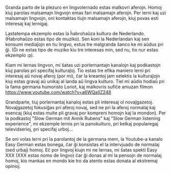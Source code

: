 Granda parto de la plezuro en lingvolernado estas malkovri aferojn. Homoj kiuj parolas malsamajn lingvojn emas fari malsamajn aferojn. Per lerni kaj uzi malsamajn lingvojn, oni kontaktas tiujn malsamajn aferojn, kiuj povas esti interesaj kaj lernigaj.

Lastatempa ekzemplo estas la ĥabrohaŭza kulturo de Nederlando. (Ĥabrohaŭzo estas tipo de muziko). Sen koni la Nederlandan kaj sen konsumi mediaĵojn en tiu lingvo, estus tre malgranda ŝanco ke mi aŭdus pri ĝi. (Ĝi ne estas tipo de muziko kiu tre interesas min, sed nu, tio nur estas ekzemplo :p).

Kiam mi lernas lingvon, mi ŝatas uzi porlernantajn kanalojn kaj podkastojn kiuj parolas pri specifaj kulturaĵoj. Tio estas tre efika maniero lerni pri interesaj aŭ novaj aferoj (por mi), ĉar la kreantoj jam selektis la kulturaĵojn kiuj estas gravaj aŭ unikaj al landa aŭ lingva kulturo. Tiel mi aŭdis hodiaŭ pri la fama germana humoristo Loriot, kaj malkovris sufiĉe amuzan filmon https://www.youtube.com/watch?v=a6WQaIIZ248

Grandparte, tiuj porlernantaj kanaloj estas pli interesaj ol novaĵgazetoj. Novaĵgazetoj fokusiĝas pri aferoj novaj, sed ne pri la aferoj normalaj kaj esencaj (kiuj estas multe pli gravaj por kompreni homojn kaj la mondon). Per la podkastoj "Slow German mit Annik Rubens" kaj "Slow German listening experience", mi ekzemple lernis pri la panokulturo, pri kelkaj popularegaj televidserioj, pri specifaj urboj...

Se oni volas lerni pri la parolantoj de la germana mem, la Youtube-a kanalo Easy German estas bonega, ĉar ĝi konsistas el la intervjuado de normalaj (sed urbaj) homoj. Eĉ por lingvoj kiujn mi ne lernas, mi ŝatas spekti Easy XXX (XXX estas nomo de lingvo) ĉar ĝi donas al mi la pensojn de normalaj homoj, kio mankas en mondo kie tro da atento estas donata al ekstremaj opinioj.